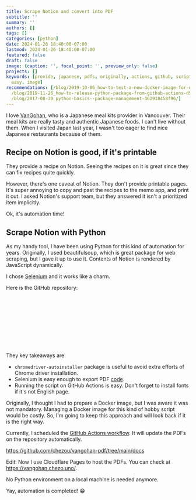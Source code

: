 ```yaml
---
title: Scrape Notion and convert into PDF
subtitle: ''
summary: ''
authors: []
tags: []
categories: [python]
date: 2024-01-26 18:40:00-07:00
lastmod: 2024-01-26 18:40:00-07:00
featured: false
draft: false
image: {caption: '', focal_point: '', preview_only: false}
projects: []
keywords: [provide, japanese, pdfs, originally, actions, github, script, repository,
  easy, image]
recommendations: [/blog/2019-10-06_how-to-test-a-new-docker-image-for-digdag-workflow-on-circleci--c8bb92987877/,
  /blog/2019-11-26_how-to-release-python-package-from-github-actions-d5a1d8edba6e/,
  /blog/2017-08-30_python-basics--package-management-462918458f96/]
---
```


I love [VanGohan](https://www.vangohan.com/), who is a Japanese meal kits provider in Vancouver. Their meal kits are really tasty and authentic Japanese foods. I can't live without them. When I visited Japan last year, I wasn't too eager to find nice Japanese restaurants because of them.

## Recipe on Notion is good, if it's printable

They provide a recipe on Notion. Seeing the recipes on it is great since they can fix recipes quite quickly.

However, there's one caveat of Notion. They don't provide printable pages. It's super annoying to copy and past the recipes to the memo app, and print it out. I asked Notion's support team, but they answered it isn't a prioritized item implicitly.

Ok, it's automation time!

## Scrape Notion with Python

As my handy tool, I have been using Python for this kind of automation for years. Originally, I used beautifulsoup, which is great package for web scraping, but I gave it up to use it. Contents of Notion is rendered by JavaScript dynamically.

I chose [Selenium](https://selenium-python.readthedocs.io/) and it works like a charm.

Here is the GitHub repository:

<div class="iframely-embed"><div class="iframely-responsive" style="height: 140px; padding-bottom: 0;"><a href="https://github.com/chezou/vangohan-pdf" data-iframely-url="//iframely.net/cP0eFmn?card=small"></a></div></div><script async src="//iframely.net/embed.js"></script>

They key takeaways are:

- `chromedriver-autoinstaller` package is useful to avoid extra efforts of Chrome driver installation.
- Selenium is easy enough to export PDF [code](https://github.com/chezou/vangohan-pdf/blob/004eaa83a45f2a238b5065a0474903a60838a94d/fetch_vangohan.py#L200-L212).
- Running the script on GitHub Actions is easy. Don't forget to install fonts if it's not English page.

Originally, I thought I had to prepare a Docker image, but I was aware it was not mandatory. Managing a Docker image for this kind of hobby script would be costly. So, I'm going to keep this approach and will look back if it is the right way.

Currently, I scheduled the [GitHub Actions workflow](https://github.com/chezou/vangohan-pdf/blob/main/.github/workflows/selenium_action.yaml). It will update the PDFs on the repository automatically.

https://github.com/chezou/vangohan-pdf/tree/main/docs

Edit: Now I use Cloudflare Pages to host the PDFs. You can check at https://vangohan.chezo.uno/.

No Python environment on a local machine is needed anymore.

Yay, automation is completed! 😁
